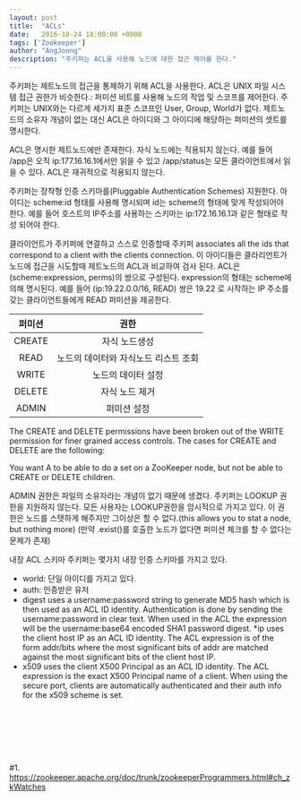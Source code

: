 ```yaml
---
layout: post
title:  "ACLs"
date:   2016-10-24 18:00:00 +0000
tags: ['Zookeeper']
author: "AngJoong"
description: "주키퍼는 ACL을 사용해 노드에 대한 접근 제어를 한다."
---
```


주키퍼는 제트노드의 접근을 통제하기 위해 ACL을 사용한다. ACL은 UNIX 파일 시스템 접근 권한가 비슷한다.: 퍼미션 비트를 사용해 노드의 작업 및 스코프를 제어한다. 주키퍼는 UNIX와는 다르게 세가지 표준 스코프인 User, Group, World가 없다. 제트노드의 소유자 개념이 없는 대신 ACL은 아이디와 그 아이디에 해당하는 퍼미션의 셋트를 명시한다.  

ACL은 명시한 제트노드에만 존재한다. 자식 노드에는 적용되지 않는다. 예를 들어 /app은 오직 ip:177.16.16.1에서만 읽을 수 있고 /app/status는 모든 클라이언트에서 읽을 수 있다. ACL은 재귀적으로 적용되지 않는다.  

주키퍼는 장착형 인증 스키마를(Pluggable Authentication Schemes) 지원한다. 아이디는 scheme:id 형태를 사용해 명시되며 id는 scheme의 형태에 맞게 작성되어야 한다. 예를 들어 호스트의 IP주소를 사용하는 스키마는 ip:172.16.16.1과 같은 형태로 작성 되어야 한다.  

클라이언트가 주키퍼에 연결하고 스스로 인증할때 주키퍼 associates all the ids that correspond to a client with the clients connection. 이 아이디들은 클라리언트가 노드에 접근을 시도할때 제트노드의 ACL과 비교하여 검사 된다. ACL은 (scheme:expression, perms)의 쌍으로 구성된다. expression의 형태는 scheme에 의해 명시된다. 예를 들어 (ip:19.22.0.0/16, READ) 쌍은 19.22 로 시작하는 IP 주소를 갖는 클라이언트들에게 READ 퍼미션을 제공한다.  

|퍼미션|권한|
|:---:|:---:|
|CREATE|자식 노드생성|
|READ|노드의 데이터와 자식노드 리스트 조회|
|WRITE|노드의 데이터 설정|
|DELETE|자식 노드 제거|
|ADMIN| 퍼미션 설정|

The CREATE and DELETE permissions have been broken out of the WRITE permission for finer grained access controls. The cases for CREATE and DELETE are the following:  

You want A to be able to do a set on a ZooKeeper node, but not be able to CREATE or DELETE children.  

ADMIN 권한은 파일의 소유자라는 개념이 없기 때문에 생겼다. 주키퍼는 LOOKUP 권한을 지원하지 않는다. 모든 사용자는 LOOKUP권한을 암시적으로 가지고 있다. 이 권한은 노드를 스탯하게 해주지만 그이상은 할 수 없다.(this allows you to stat a node, but nothing more) (만약 .exist()를 호출한 노드가 없다면 퍼미션 체크를 할 수 없다는 문제가 존재)  

내장 ACL 스키마
주키퍼는 몇가지 내장 인증 스키마를 가지고 있다.  

* world: 단일 아이디를 가지고 있다.
* auth: 인증받은 유저
* digest uses a username:password string to generate MD5 hash which is then used as an ACL ID identity. Authentication is done by sending the username:password in clear text. When used in the ACL the expression will be the username:base64 encoded SHA1 password digest.
*ip uses the client host IP as an ACL ID identity. The ACL expression is of the form addr/bits where the most significant bits of addr are matched against the most significant bits of the client host IP.
* x509 uses the client X500 Principal as an ACL ID identity. The ACL expression is the exact X500 Principal name of a client. When using the secure port, clients are automatically authenticated and their auth info for the x509 scheme is set.

<br>
<br>
<br>
<br>
<br>

\#1. https://zookeeper.apache.org/doc/trunk/zookeeperProgrammers.html#ch_zkWatches
